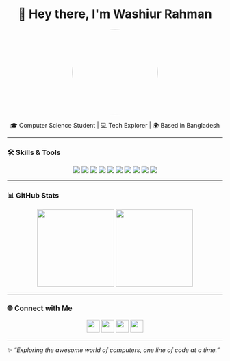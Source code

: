 <h1 align="center">👋 Hey there, I'm Washiur Rahman</h1>
<p align="center">
  <img src="https://scontent.fdac15-1.fna.fbcdn.net/v/t39.30808-6/481776704_2149968002126814_4380542625903598248_n.jpg?stp=dst-jpg_s960x960_tt6&_nc_cat=105&ccb=1-7&_nc_sid=cc71e4&_nc_eui2=AeGFPdWp38WhJrYVL_VSCfNvTk_WOx-HerhOT9Y7H4d6uGsy9hdJANo_0bclyVuroQF_MXDoj2wC9-clQq04UsE_&_nc_ohc=UPWSnogDzLQQ7kNvwEe4rzP&_nc_oc=Adn67_tUyX37rC6W61zlVRNYaYb0wgGwIp5FuaRWXHOMerSSzo9rNwwkZl5uTh2GyPY&_nc_zt=23&_nc_ht=scontent.fdac15-1.fna&_nc_gid=jeprwwC-9Q-UbNGsQhE6ig&oh=00_Afao0bjEZwvV3tE9dpOqshttSFaPC_wmTsLKeXJY-xfIkw&oe=68D21374" width="200" style="border-radius:50%">
</p>

<p align="center">
  🎓 Computer Science Student | 💻 Tech Explorer | 🌍 Based in Bangladesh
</p>

---

### 🛠️ Skills & Tools
<p align="center">
  <img src="https://img.shields.io/badge/OS-Linux-blue?logo=linux&logoColor=white" />
  <img src="https://img.shields.io/badge/Code-Python-yellow?logo=python&logoColor=white" />
  <img src="https://img.shields.io/badge/Code-Java-red?logo=coffeescript&logoColor=white" />
  <img src="https://img.shields.io/badge/Web-HTML-orange?logo=html5&logoColor=white" />
  <img src="https://img.shields.io/badge/Web-CSS-blue?logo=css3&logoColor=white" />
  <img src="https://img.shields.io/badge/MS-Word-lightgrey?logo=microsoftword&logoColor=white" />
  <img src="https://img.shields.io/badge/MS-Excel-green?logo=Microsoftexcel&logoColor=white" />
  <img src="https://img.shields.io/badge/MS-PowerPoint-orange?logo=microsoftpowerpoint&logoColor=white" />
  <img src="https://img.shields.io/badge/Adobe-Photoshop-blue?logo=adobephotoshop&logoColor=white" />
  <img src="https://img.shields.io/badge/Adobe-Premiere-purple?logo=adobepremierepro&logoColor=white" />
</p>

---

### 📊 GitHub Stats
<p align="center">
  <img src="https://github-readme-stats.vercel.app/api?username=livinwamer&show_icons=true&theme=tokyonight" height="180px"/>
  <img src="https://github-readme-stats.vercel.app/api/top-langs/?username=livinwamer&layout=compact&theme=tokyonight" height="180px"/>
</p>

---

### 🌐 Connect with Me
<p align="center">
  <a href="https://www.linkedin.com/in/chocostoic/"><img src="https://img.shields.io/badge/LinkedIn-blue?logo=linkedin&logoColor=white" height="30"></a>
  <a href="https://www.facebook.com/livinwamer"><img src="https://img.shields.io/badge/Facebook-1877F2?logo=facebook&logoColor=white" height="30"></a>
  <a href="https://www.instagram.com/livinwamer/"><img src="https://img.shields.io/badge/Instagram-E4405F?logo=instagram&logoColor=white" height="30"></a>
  <a href="https://twitter.com/livinwamer"><img src="https://img.shields.io/badge/Twitter-1DA1F2?logo=twitter&logoColor=white" height="30"></a>
</p>

---

✨ _“Exploring the awesome world of computers, one line of code at a time.”_
